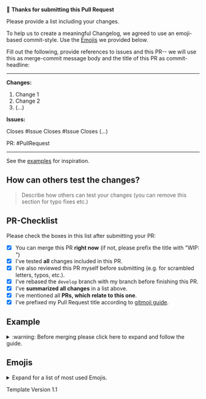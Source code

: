 :tada: **Thanks for submitting this Pull Request**

Please provide a list including your changes.

To help us to create a meaningful Changelog, we agreed
to use an emoji-based commit-style. Use the [Emojis](#emojis)
we provided below.

Fill out the following, provide references to issues
and this PR-- we will use this as merge-commit message body
and the title of this PR as commit-headline:

---

**Changes:**

1. Change 1
2. Change 2
3. (...)


**Issues:**

Closes #Issue
Closes #Issue
Closes (...)

PR: #PullRequest

---

See the [examples](#example) for inspiration.

## How can others test the changes?

> Describe how others can test your changes (you can remove this section for typo fixes etc.)

## PR-Checklist

Please check the boxes in this list after submitting your PR:

- [x] You can merge this PR **right now** (if not, please prefix the title with "WIP: ")
- [x] I've tested **all** changes included in this PR.
- [x] I've also reviewed this PR myself before submitting (e.g. for scrambled letters, typos, etc.).
- [x] I've rebased the `develop` branch with my branch before finishing this PR.
- [x] I've **summarized all changes** in a list above.
- [x] I've mentioned all **PRs, which relate to this one**.
- [x] I've prefixed my Pull Request title according to [gitmoji guide](https://gitmoji.carloscuesta.me/).

## Example

<details>
<summary>
:warning: Before merging please click here to expand and follow the guide.
</summary>
<br>

Please use `:twisted_rightwards_arrows:` at the beginning of your merge commit title.

Example 1:

<pre>
<code>
:twisted_rightwards_arrows: :bug: Fix Wrong Text Decoration at ...
</code>
</pre>

To get your commit message, just copy the first part of this pull request.

Example 2:
<pre>
<code>
**Changes:**

- Fixes Wrong Text Decoration at ...
- Fixes some typos
- ...

**Issues:**

Closes #NumberOfFixedIssue

PR: #NumberOfThisPR
</code>
</pre>
</details>

## Emojis

<details>
<summary>
Expand for a list of most used Emojis.
</summary>
<br>

Please prefix your commit messages with an Emoji.

Ref: https://gitmoji.carloscuesta.me/

| Description              | Glyphe               | Emoji  |
|--------------------------|----------------------|--------|
| Bugfix                   | `:bug:`              | 🐛     |
| Configuration releated   | `:wrench:`           | 🔧     |
| Cosmetic                 | `:lipstick:`         | 💄     |
| Dependencies Downgrade   | `:arrow_down:`       | ⬇️     |
| Dependencies Upgrade     | `:arrow_up:`         | ⬆️     |
| Formatting               | `:art:`              | 🎨     |
| Improving Performance    | `:zap:`              | ⚡️     |
| Initial commit           | `:tada:`             | 🎉     |
| Linter                   | `:rotating_light:`   | 🚨     |
| Miscellaneous            | `:package:`          | 📦     |
| New Feature              | `:sparkles:`         | ✨     |
| Refactoring Code         | `:recycle:`          | ♻️     |
| Releasing / Version tags | `:bookmark:`         | 🔖     |
| Removing Stuff           | `:fire:`             | 🔥     |
| Tests                    | `:white_check_mark:` | ✅     |
| Work In Progress (WIP)   | `:construction:`     | 🚧     |

</details>

Template Version 1.1

